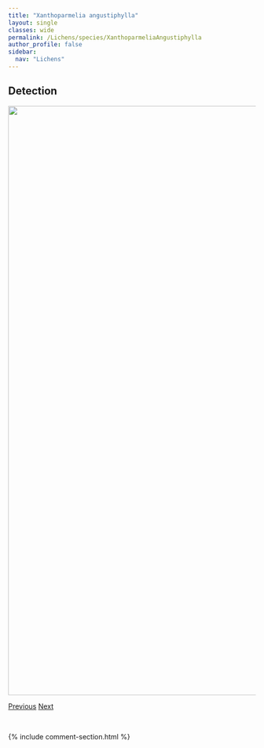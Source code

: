 ```yaml
---
title: "Xanthoparmelia angustiphylla"
layout: single
classes: wide
permalink: /Lichens/species/XanthoparmeliaAngustiphylla
author_profile: false
sidebar:
  nav: "Lichens"
---
```


<h2>Detection</h2>

<a href="https://drive.google.com/uc?export=view&id=16VI0sTBUC7U69uTaMA5Z4NL4Hbmemt_k">
<img src="https://drive.google.com/uc?export=view&id=16VI0sTBUC7U69uTaMA5Z4NL4Hbmemt_k" height = "1200" width = "800">
</a>


<a href="/DevelopmentWebsite/Lichens/species/XanthomendozaHasseanaMontana" class="pagination--pager" title="Xanthomendoza hasseana/montana">Previous</a> <a href="/DevelopmentWebsite/Lichens/species/XanthoparmeliaCamtschadalis" class="pagination--pager" title="Xanthoparmelia camtschadalis">Next</a>

<p>&nbsp;</p>

{% include comment-section.html %}
